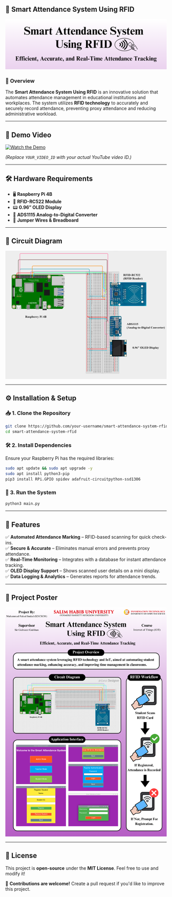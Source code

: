 ## 📌 **Smart Attendance System Using RFID**  

![Project Poster](screenshots/pic3.png)  

### 🔹 **Overview**  
The **Smart Attendance System Using RFID** is an innovative solution that automates attendance management in educational institutions and workplaces. The system utilizes **RFID technology** to accurately and securely record attendance, preventing proxy attendance and reducing administrative workload.  

---

## 🎥 **Demo Video**  
[![Watch the Demo](https://img.youtube.com/vi/YOUR_VIDEO_ID/0.jpg)](https://www.youtube.com/watch?v=YOUR_VIDEO_ID)  

_(Replace `YOUR_VIDEO_ID` with your actual YouTube video ID.)_  

---

## 🛠 **Hardware Requirements**  
- 🖥 **Raspberry Pi 4B**  
- 📶 **RFID-RC522 Module**  
- 📟 **0.96” OLED Display**  
- 🔌 **ADS1115 Analog-to-Digital Converter**  
- 🔧 **Jumper Wires & Breadboard**  

---

## 🔧 **Circuit Diagram**  
![Circuit Diagram](screenshots/pic1.png)  

---

## ⚙️ **Installation & Setup**  

### 📥 **1. Clone the Repository**  
```sh
git clone https://github.com/your-username/smart-attendance-system-rfid.git
cd smart-attendance-system-rfid
```

### 🛠 **2. Install Dependencies**  
Ensure your Raspberry Pi has the required libraries:  
```sh
sudo apt update && sudo apt upgrade -y
sudo apt install python3-pip
pip3 install RPi.GPIO spidev adafruit-circuitpython-ssd1306
```

### 🚀 **3. Run the System**  
```sh
python3 main.py
```

---

## 📌 **Features**  
✅ **Automated Attendance Marking** – RFID-based scanning for quick check-ins.  
✅ **Secure & Accurate** – Eliminates manual errors and prevents proxy attendance.  
✅ **Real-Time Monitoring** – Integrates with a database for instant attendance tracking.  
✅ **OLED Display Support** – Shows scanned user details on a mini display.  
✅ **Data Logging & Analytics** – Generates reports for attendance trends.  

---

## 🔧 **Project Poster**  
![Circuit Diagram](screenshots/pic2.png)  

---


## 📜 **License**  
This project is **open-source** under the **MIT License**. Feel free to use and modify it!  

📢 **Contributions are welcome!** Create a pull request if you'd like to improve this project.  

